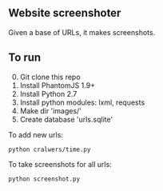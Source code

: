 ## Website screenshoter

Given a base of URLs, it makes screenshots.

## To run

0. Git clone this repo
1. Install PhantomJS 1.9+
2. Install Python 2.7
3. Install python modules: lxml, requests
4. Make dir 'images/'
5. Create database 'urls.sqlite'

To add new urls:

`python cralwers/time.py`

To take screenshots for all urls:

`python screenshot.py`